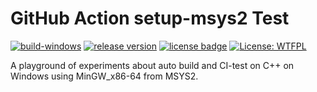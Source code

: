 # GitHub Action setup-msys2 Test

[![build-windows](https://github.com/shangchiwu/github-action-setup-msys2-test/actions/workflows/make-release.yml/badge.svg)](https://github.com/shangchiwu/github-action-setup-msys2-test/actions/workflows/make-release.yml)
[![release version](https://img.shields.io/github/v/release/shangchiwu/github-action-setup-msys2-test)](https://github.com/shangchiwu/github-action-setup-msys2-test/releases/latest)
[![license badge](https://img.shields.io/github/license/shangchiwu/github-action-setup-msys2-test)](https://github.com/shangchiwu/github-action-setup-msys2-test/blob/master/LICENSE)
[![License: WTFPL](https://img.shields.io/badge/license-WTFPL-brightgreen.svg)](http://www.wtfpl.net/about/)

A playground of experiments about auto build and CI-test on C++ on Windows using MinGW_x86-64 from MSYS2.
